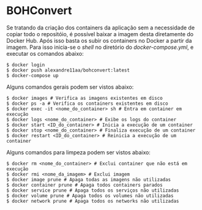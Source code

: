 # BOHConvert

Se tratando da criação dos containers da aplicação sem a necessidade de copiar todo o repositóio, é possível baixar a imagem desta diretamente do Docker Hub. Após isso basta os subir os containers no Docker a partir da imagem. Para isso inicia-se o *shell* no diretório do *docker-compose.yml*, e executar os comandos abaixo:

```shell
$ docker login
$ docker push alexandre11aa/bohconvert:latest
$ docker-compose up
```

Alguns comandos gerais podem ser vistos abaixo:

```shell
$ docker images # Verifica as imagens existentes em disco
$ docker ps -a # Verifica os containers existentes em disco
$ docker exec -it <nome_do_container> sh # Entra em container em execução
$ docker logs <nome_do_container> # Exibe os logs do container
$ docker start <ID_do_container> # Inicia a execução de um container
$ docker stop <nome_do_container> # Finaliza execução de um container
$ docker restart <ID_do_container> # Reinicia a execução de um container
```

Alguns comandos para limpeza podem ser vistos abaixo:

```shell
$ docker rm <nome_do_container> # Exclui container que não está em execução
$ docker rmi <nome_da_imagem> # Exclui imagem
$ docker image prune # Apaga todas as imagens não utilizadas
$ docker container prune # Apaga todos containers parados
$ docker service prune # Apaga todos os serviços não utilizadas
$ docker volume prune # Apaga todos os volumes não utilizadas
$ docker network prune # Apaga todos os networks não utilizadas
```
